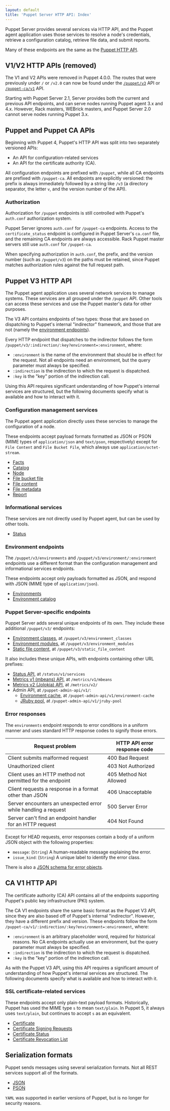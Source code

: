 ```yaml
---
layout: default
title: 'Puppet Server HTTP API: Index'
---
```


Puppet Server provides several services via HTTP API, and the Puppet agent application uses those services to resolve a node's credentials, retrieve a configuration catalog, retrieve file data, and submit reports.

Many of these endpoints are the same as the [Puppet HTTP API](https://puppet.com/docs/puppet/latest/http_api/http_api_index.html).

## V1/V2 HTTP APIs (removed)

The V1 and V2 APIs were removed in Puppet 4.0.0. The routes that were previously under `/` or `/v2.0` can now be found under the [`/puppet/v3`](#puppet-v3-http-api) API or [`/puppet-ca/v1`](#ca-v1-http-api) API.

Starting with Puppet Server 2.1, Server provides both the current and previous API endpoints, and can serve nodes running Puppet agent 3.x and 4.x. However, Rack masters, WEBrick masters, and Puppet Server 2.0 cannot serve nodes running Puppet 3.x.

## Puppet and Puppet CA APIs

Beginning with Puppet 4, Puppet's HTTP API was split into two separately versioned APIs:

-   An API for configuration-related services
-   An API for the certificate authority (CA).

All configuration endpoints are prefixed with `/puppet`, while all CA endpoints are prefixed with `/puppet-ca`. All endpoints are explicitly versioned: the prefix is always immediately followed by a string like `/v3` (a directory separator, the letter `v`, and the version number of the API).

### Authorization

Authorization for `/puppet` endpoints is still controlled with Puppet's `auth.conf` authorization system.

Puppet Server ignores `auth.conf` for `/puppet-ca` endpoints. Access to the `certificate_status` endpoint is configured in Puppet Server's `ca.conf` file, and the remaining CA endpoints are always accessible. Rack Puppet master servers still use `auth.conf` for `/puppet-ca`.

When specifying authorization in `auth.conf`, the prefix, and the version number (such as `/puppet/v3`) on the paths must be retained, since Puppet matches authorization rules against the full request path.

## Puppet V3 HTTP API

The Puppet agent application uses several network services to manage systems. These services are all grouped under the `/puppet` API. Other tools can access these services and use the Puppet master's data for other purposes.

The V3 API contains endpoints of two types: those that are based on dispatching to Puppet's internal "indirector" framework, and those that are not (namely the [environment endpoints](#environment-endpoints)).

Every HTTP endpoint that dispatches to the indirector follows the form `/puppet/v3/:indirection/:key?environment=:environment`, where:

-   `:environment` is the name of the environment that should be in effect for the request. Not all endpoints need an environment, but the query parameter must always be specified.
-   `:indirection` is the indirection to which the request is dispatched.
-   `:key` is the "key" portion of the indirection call.

Using this API requires significant understanding of how Puppet's internal services are structured, but the following documents specify what is available and how to interact with it.

### Configuration management services

The Puppet agent application directly uses these servcies to manage the configuration of a node.

These endpoints accept payload formats formatted as JSON or PSON (MIME types of `application/json` and `text/pson`, respectively) except for `File Content` and `File Bucket File`, which always use `application/octet-stream`.

-   [Facts](https://puppet.com/docs/puppet/latest/http_api/http_facts.html)
-   [Catalog](https://puppet.com/docs/puppet/latest/http_api/http_catalog.html)
-   [Node](https://puppet.com/docs/puppet/latest/http_api/http_node.html)
-   [File bucket file](https://puppet.com/docs/puppet/latest/http_api/http_file_bucket_file.html)
-   [File content](https://puppet.com/docs/puppet/latest/http_api/http_file_content.html)
-   [File metadata](https://puppet.com/docs/puppet/latest/http_api/http_file_metadata.html)
-   [Report](https://puppet.com/docs/puppet/latest/http_api/http_report.html)

### Informational services

These services are not directly used by Puppet agent, but can be used by other tools.

-   [Status](https://puppet.com/docs/puppet/latest/http_status.html)

### Environment endpoints

The `/puppet/v3/environments` and `/puppet/v3/environment/:environment` endpoints use a different format than the configuration management and informational services endpoints.

These endpoints accept only payloads formatted as JSON, and respond with JSON (MIME type of `application/json`).

-   [Environments](https://puppet.com/docs/puppet/latest/http_api/http_environments.html)
-   [Environment catalog](https://puppet.com/docs/puppet/latest/http_api/http_environment.html)

### Puppet Server-specific endpoints

Puppet Server adds several unique endpoints of its own. They include these additional `/puppet/v3/` endpoints:

-   [Environment classes](./puppet-api/v3/environment_classes.markdown), at `/puppet/v3/environment_classes`
-   [Environment modules](./puppet-api/v3/environment_modules.markdown), at `/puppet/v3/environment_modules`
-   [Static file content](./puppet-api/v3/static_file_content.markdown), at `/puppet/v3/static_file_content`

It also includes these unique APIs, with endpoints containing other URL prefixes:

-   [Status API](./status-api/v1/services.markdown), at `/status/v1/services`
-   [Metrics v1 (mbeans) API](./metrics-api/v1/metrics_api.markdown), at `/metrics/v1/mbeans`
-   [Metrics v2 (Jolokia) API](./metrics-api/v2/metrics_api.markdown), at `/metrics/v2/`
-   Admin API, at `/puppet-admin-api/v1/`:
    -   [Environment cache](./admin-api/v1/environment-cache.markdown), at `/puppet-admin-api/v1/environment-cache`
    -   [JRuby pool](./admin-api/v1/jruby-pool.markdown), at `/puppet-admin-api/v1/jruby-pool`

### Error responses

The `environments` endpoint responds to error conditions in a uniform manner and uses standard HTTP response codes to signify those errors.

| Request problem | HTTP API error response code |
|-----------------|------------------------------|
| Client submits malformed request | 400 Bad Request |
| Unauthorized client | 403 Not Authorized |
| Client uses an HTTP method not permitted for the endpoint | 405 Method Not Allowed |
| Client requests a response in a format other than JSON | 406 Unacceptable |
| Server encounters an unexpected error while handling a request | 500 Server Error |
| Server can't find an endpoint handler for an HTTP request | 404 Not Found |

Except for HEAD requests, error responses contain a body of a uniform JSON object with the following properties:

-   `message`: (`String`) A human-readable message explaining the error.
-   `issue_kind`: (`String`) A unique label to identify the error class.

There is also a [JSON schema for error objects](../schemas/error.json).

## CA V1 HTTP API

The certificate authority (CA) API contains all of the endpoints supporting Puppet's public key infrastructure (PKI) system.

The CA V1 endpoints share the same basic format as the Puppet V3 API, since they are also based off of Puppet's internal "indirector". However, they have a different prefix and version. These endpoints follow the form `/puppet-ca/v1/:indirection/:key?environment=:environment`, where:

-   `:environment` is an arbitrary placeholder word, required for historical reasons. No CA endpoints actually use an environment, but the query parameter must always be specified.
-   `:indirection` is the indirection to which the request is dispatched.
-   `:key` is the "key" portion of the indirection call.

As with the Puppet V3 API, using this API requires a significant amount of understanding of how Puppet's internal services are structured. The following documents specify what is available and how to interact with it.

### SSL certificate-related services

These endpoints accept only plain-text payload formats. Historically, Puppet has used the MIME type `s` to mean `text/plain`. In Puppet 5, it always uses `text/plain`, but continues to accept `s` as an equivalent.

-   [Certificate](https://puppet.com/docs/puppet/latest/http_api/http_certificate.html)
-   [Certificate Signing Requests](https://puppet.com/docs/puppet/latest/http_api/http_certificate_request.html)
-   [Certificate Status](https://puppet.com/docs/puppet/latest/http_api/http_certificate_status.html)
-   [Certificate Revocation List](https://puppet.com/docs/puppet/latest/http_api/http_certificate_revocation_list.html)

## Serialization formats

Puppet sends messages using several serialization formats. Not all REST services support all of the formats.

-   [JSON](https://tools.ietf.org/html/rfc7159)
-   [PSON](https://puppet.com/docs/puppet/latest/http_api/pson.html)

`YAML` was supported in earlier versions of Puppet, but is no longer for security reasons.
